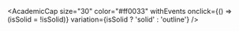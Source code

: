 <script>
  import { AcademicCap } from 'svelte-heros-v2';
  let isSolid = $state(false);
</script>

<AcademicCap size="30" color="#ff0033" withEvents onclick={() => (isSolid = !isSolid)} variation={isSolid ? 'solid' : 'outline'} />
